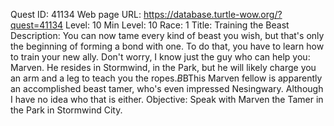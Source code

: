 Quest ID: 41134
Web page URL: https://database.turtle-wow.org/?quest=41134
Level: 10
Min Level: 10
Race: 1
Title: Training the Beast
Description: You can now tame every kind of beast you wish, but that's only the beginning of forming a bond with one. To do that, you have to learn how to train your new ally. Don't worry, I know just the guy who can help you: Marven. He resides in Stormwind, in the Park, but he will likely charge you an arm and a leg to teach you the ropes.$B$BThis Marven fellow is apparently an accomplished beast tamer, who's even impressed Nesingwary. Although I have no idea who that is either.
Objective: Speak with Marven the Tamer in the Park in Stormwind City.
